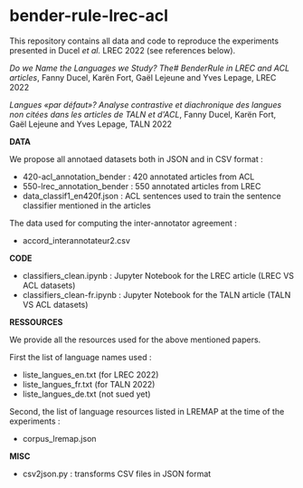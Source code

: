 # bender-rule-lrec-acl

This repository contains all data and code to reproduce the experiments presented in Ducel *et al.* LREC 2022 (see references below).

*Do we Name the Languages we Study? The# BenderRule in LREC and ACL articles*, Fanny Ducel, Karën Fort, Gaël Lejeune and Yves Lepage, LREC 2022 [](https://hal.archives-ouvertes.fr/hal-03680561/)

*Langues «par défaut»? Analyse contrastive et diachronique des langues non citées dans les articles de TALN et d'ACL*, Fanny Ducel, Karën Fort, Gaël Lejeune and Yves Lepage, TALN 2022 [](https://hal.inria.fr/hal-03680565) 

**DATA**

We propose all annotaed datasets both in JSON and in CSV format :
- 420-acl_annotation_bender  : 420 annotated articles from ACL
- 550-lrec_annotation_bender : 550 annotated articles from LREC
- data_classif1_en420f.json  : ACL sentences used to train the sentence classifier mentioned in the articles

The data used for computing the inter-annotator agreement :
- accord_interannotateur2.csv

**CODE**
- classifiers_clean.ipynb : Jupyter Notebook for the LREC article (LREC VS ACL datasets)
- classifiers_clean-fr.ipynb : Jupyter Notebook for the TALN article (TALN VS ACL datasets)

**RESSOURCES**

We provide all the resources used for the above mentioned papers.

First the list of language names used :
- liste_langues_en.txt (for LREC 2022)
- liste_langues_fr.txt (for TALN 2022)
- liste_langues_de.txt (not sued yet)

Second, the list of language resources listed in LREMAP at the time of the experiments :
- corpus_lremap.json

**MISC**
- csv2json.py : transforms CSV files in JSON format
